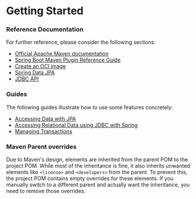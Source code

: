 # Getting Started

### Reference Documentation
For further reference, please consider the following sections:

* [Official Apache Maven documentation](https://maven.apache.org/guides/index.html)
* [Spring Boot Maven Plugin Reference Guide](https://docs.spring.io/spring-boot/3.3.7-SNAPSHOT/maven-plugin)
* [Create an OCI image](https://docs.spring.io/spring-boot/3.3.7-SNAPSHOT/maven-plugin/build-image.html)
* [Spring Data JPA](https://docs.spring.io/spring-boot/3.3.7-SNAPSHOT/reference/data/sql.html#data.sql.jpa-and-spring-data)
* [JDBC API](https://docs.spring.io/spring-boot/3.3.7-SNAPSHOT/reference/data/sql.html)

### Guides
The following guides illustrate how to use some features concretely:

* [Accessing Data with JPA](https://spring.io/guides/gs/accessing-data-jpa/)
* [Accessing Relational Data using JDBC with Spring](https://spring.io/guides/gs/relational-data-access/)
* [Managing Transactions](https://spring.io/guides/gs/managing-transactions/)

### Maven Parent overrides

Due to Maven's design, elements are inherited from the parent POM to the project POM.
While most of the inheritance is fine, it also inherits unwanted elements like `<license>` and `<developers>` from the parent.
To prevent this, the project POM contains empty overrides for these elements.
If you manually switch to a different parent and actually want the inheritance, you need to remove those overrides.


